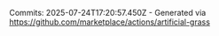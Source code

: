Commits: 2025-07-24T17:20:57.450Z - Generated via https://github.com/marketplace/actions/artificial-grass
<br>
